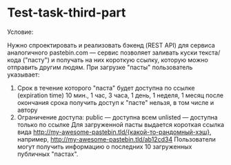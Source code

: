 # Test-task-third-part
Условие:

Нужно спроектировать и реализовать бэкенд (REST API) для сервиса аналогичного
pastebin.com — сервис позволяет заливать куски текста/кода ("пасту") и получать на них
короткую ссылку, которую можно отправить другим людям.
При загрузке "пасты" пользователь указывает:
1. Срок в течение которого "паста" будет доступна по ссылке (expiration time)
10 мин., 1 час, 3 часа, 1 день, 1 неделя, 1 месяц
после окончания срока получить доступ к "пасте" нельзя, в том числе и автору
2. Ограничение доступа:
public — доступна всем
unlisted — доступна только по ссылке
Для загруженной пасты выдается короткая ссылка вида
http://my-awesome-pastebin.tld/{какой-то-рандомный-хэш}, например,
http://my-awesome-pastebin.tld/ab12cd34
Пользователи могут получить информацию о последних 10 загруженных публичных "пастах".
